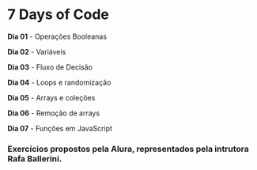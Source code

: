 # 7 Days of Code 
**Dia 01** - Operações Booleanas

**Dia 02** - Variáveis 

**Dia 03** - Fluxo de Decisão

**Dia 04** - Loops e randomização

**Dia 05** - Arrays e coleções

**Dia 06** - Remoção de arrays

**Dia 07** - Funções em JavaScript

### Exercícios propostos pela Alura, representados pela intrutora Rafa Ballerini.
